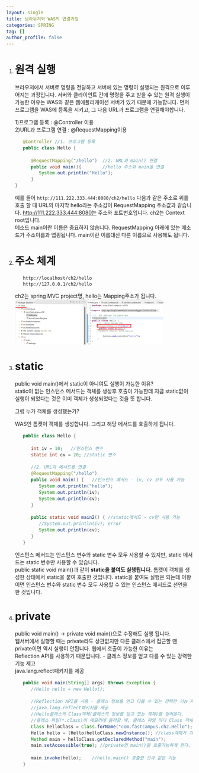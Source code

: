 ```yaml
---
layout: single
title: 브라우저와 WAS의 연결과정
categories: SPRING
tag: []
author_profile: false
---
```


1. # 원격 실행
   브라우저에서 서버로 명령을 전달하고 서버에 있는 명령이 실행되는 원격으로 이루어지는 과정입니다. 서버와 클라이언트 간에 명령을 주고 받을 수 있는 원격 실행이 가능한 이유는 WAS와 같은 웹애플리케이션 서버가 있기 때문에 가능합니다. 먼저 프로그램을 WAS에 등록을 시키고, 그 다음 URL과 프로그램을 연결해야합니다.   
   
   1)프로그램 등록 : @Controller 이용      
   2)URL과 프로그램 연결 : @RequestMapping이용   

   ```java
      @Controller //1. 프로그램 등록
      public class Hello {
         
         @RequestMapping("/hello")  //2. URL과 main() 연결
         public void main(){        //hello 주소와 main을 연결
            System.out.println("Hello");
         }
   }
   ```   
   예를 들어 `http://111.222.333.444:8080/ch2/hello` 다음과 같은 주소로 위를 호출 할 때 URL의 마지막 hello라는 주소값이 RequestMapping 주소값과 같습니다. http://111.222.333.444:8080는 주소와 포트번호입니다. ch2는 Context root입니다.   
   메소드 main이란 이름은 중요하지 않습니다. RequestMapping 아래에 있는 메소드가 주소이름과 맵핑됩니다. main이란 이름대신 다른 이름으로 사용해도 됩니다.   

1. # 주소 체계
   ```
      http://localhost/ch2/hello
      http://127.0.0.1/ch2/hello
   ```   
   ch2는 spring MVC project명, hello는 Mapping주소가 됩니다.   
   <img src="../../imgs/spring/mapping_address.png" style="border:3px solid block;border-radius:9px;width:400px">   

1. # static
   public void main()에서 static이 아니여도 실행이 가능한 이유?   
   static이 없는 인스턴스 메서드는 객체를 생성후 호출이 가능한데 지금 static없이 실행이 되었다는 것은 이미 객체가 생성되었다는 것을 뜻 합니다. 
   
   그럼 누가 객체를 생성했는가?   

   WAS인 톰캣이 객체를 생성합니다. 그리고 해당 메서드를 호출하게 됩니다.  

   ```java
      public class Hello {
	
         int iv = 10;   //인스턴스 변수
         static int cv = 20; //static 변수
         
         //2. URL과 메서드를 연결
         @RequestMapping("/hello")
         public void main() {	//인스턴스 메서드 - iv, cv 모두 사용 가능
            System.out.println("hello");
            System.out.println(iv);
            System.out.println(cv);
         }
         
         public static void main2() { //static메서드 - cv만 사용 가능
            //System.out.println(iv); error
            System.out.println(cv);
         }
      }
   ```   
   인스턴스 메서드는 인스턴스 변수와 static 변수 모두 사용할 수 있지만, static 메서드는 static 변수만 사용할 수 있습니다.   
   public static void main()과 같이 __static을 붙여도 실행됩니다.__ 톰캣이 객체를 생성한 상태에서 static을 붙여 호출한 것입니다. static을 붙여도 실행은 되는데 이왕이면 인스턴스 변수와 static 변수 모두 사용할 수 있는 인스턴스 메서드로 선언을 한 것입니다.   

   
1. # private
   public void main() -> private void main()으로 수정해도 실행 됩니다.   
   웹서버에서 실행할 때는 private라도 상관없지만 다른 클래스에서 접근할 땐 private이면 역시 실행이 안됩니다. 웹에서 호출이 가능한 이유는   
   Reflection API를 사용하기 때문입니다. - 클래스 정보를 얻고 다를 수 있는 강력한 기능 제고   
   java.lang.reflect패키지를 제공   

   ```java   
      public void main(String[] args) throws Exception {
         //Hello hello = new Hello();
         
         //Reflection API를 사용 - 클래스 정보를 얻고 다를 수 있는 강력한 기능 제고   
         //java.lang.reflect패키지를 제공   
         //Hello클래스의 Class객체(클래스의 정보를 담고 있는 객체)를 얻어온다.
         //클래스 파일(*.class)이 메모리에 올라갈 때, 클래스 파일 마다 Class 객체가 하나씩 생성
         Class helloClass = Class.forName("com.fastcampus.ch2.Hello");
         Hello hello = (Hello)helloClass.newInstance();	//class객체가 가진 정보로 객체 생성
         Method main = helloClass.getDeclaredMethod("main");
         main.setAccessible(true); //private인 main()을 호출가능하게 한다.
         
         main.invoke(hello);	//hello.main() 호출한 것과 같은 기능
      }
   ```
